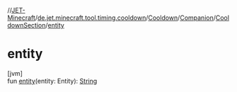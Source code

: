 //[JET-Minecraft](../../../../../index.md)/[de.jet.minecraft.tool.timing.cooldown](../../../index.md)/[Cooldown](../../index.md)/[Companion](../index.md)/[CooldownSection](index.md)/[entity](entity.md)

# entity

[jvm]\
fun [entity](entity.md)(entity: Entity): [String](https://kotlinlang.org/api/latest/jvm/stdlib/kotlin/-string/index.html)
